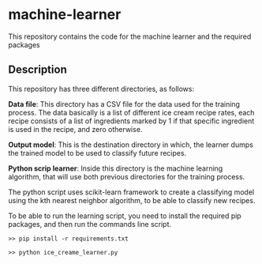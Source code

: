 # machine-learner
This repository contains the code for the machine learner and the required packages

## Description
This repository has three different directories, as follows:

__Data file__: This directory has a CSV file for the data used for the training process. The data basically is a list of different ice cream recipe rates, each recipe consists of a list of ingredients marked by 1 if that specific ingredient is used in the recipe, and zero otherwise. 

__Output model__: This is the destination directory in which, the learner dumps the trained model to be used to classify future recipes.

__Python scrip learner__: Inside this directory is the machine learning algorithm, that will use both previous directories for the training process. 

The python script uses scikit-learn framework to create a classifying model using the kth nearest neighbor algorithm, to be able to classify new recipes.

To be able to run the learning script, you need to install the required pip packages, and then run the commands line script.

```
>> pip install -r requirements.txt

>> python ice_creame_learner.py
```
